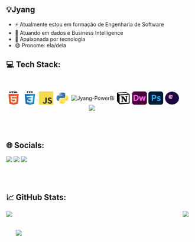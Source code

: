 <h2>💡Jyang</h2>

- ⚡ Atualmente estou em formação de Engenharia de Software 
- 🔭 Atuando em dados e Business Intelligence
- 🚀 Apaixonada por tecnologia
- 😄 Pronome: ela/dela

<h2>💻 Tech Stack:</h2>
<div style="display: inline_block"><br><br>
<img align="center" alt="Jyang-HTML" height="37" width="40" src="https://github.com/devicons/devicon/blob/master/icons/html5/html5-original-wordmark.svg">
<img align="center" alt="Jyang-CSS" height="37" width="40" src="https://github.com/devicons/devicon/blob/master/icons/css3/css3-original-wordmark.svg">
<img align="center" alt="Jyang-Js" height="37" width="40" src="https://github.com/devicons/devicon/blob/master/icons/javascript/javascript-original.svg">
<img align="center" alt="Jyang-Python" height="37" width="40" src="https://github.com/devicons/devicon/blob/master/icons/python/python-original.svg">
<img align="center" alt="Jyang-PowerBi" height="37" width="40" src="https://github.com/microsoft/PowerBI-Icons/blob/main/SVG/Power-BI.svg">
<img align="center" alt="Jyang-Notion" height="37" width="40" src="https://github.com/devicons/devicon/blob/master/icons/notion/notion-original.svg"> 
<img align="center" alt="Jyang-DW" height="37" width="40" src="https://github.com/devicons/devicon/blob/master/icons/dreamweaver/dreamweaver-original.svg">  
<img align="center" alt="Jyang-PS" height="37" width="40" src="https://github.com/devicons/devicon/blob/master/icons/photoshop/photoshop-original.svg">
<img align="center" alt="Jyang-AE" height="37" width="40" src="https://github.com/devicons/devicon/blob/master/icons/aftereffects/aftereffects-original.svg">
<img align="right" src="https://media3.giphy.com/media/v1.Y2lkPTc5MGI3NjExMWZmN2ZwbWRocXhuNHNrNG9kYjg1Z2xrM2dlMzNjOTZ3cm42NHJvbyZlcD12MV9pbnRlcm5hbF9naWZfYnlfaWQmY3Q9Zw/FjGEQSybauJqM/giphy.gif" width="280">
  </div>
  <br><br><br><br>
  
  <h2>🌐 Socials:</h2>
<div>
<a href="" target="_blank"><img src= "https://img.shields.io/badge/Gmail-D14836?style=for-the-badge&logo=gmail&logoColor=white" target=_blank"></a> 
<a href="" target="_blank"><img src= "https://img.shields.io/badge/Twitch-9146FF?style=for-the-badge&logo=twitch&logoColor=white" target=_blank"></a> 
<a href="" target="_blank"><img src= "https://img.shields.io/badge/Xbox-107C10?style=for-the-badge&logo=xbox&logoColor=white" target=_blank"></a> 
</div>
  
<br><br>
<h2>📈 GitHub Stats:</h2>
<div>
<a href="https://github.com/jyang-devcode">
<img align= "left" height="160em" style="padding-right: 10px;" src="https://github-readme-stats.vercel.app/api?username=jyang-devcode&show_icons=true&theme=tokyonight&include_all_commits=true&count_private=true&locale=pt-br"/>
<img align= "right" height="160em" style="padding-right: 10px;" src="https://nirzak-streak-stats.vercel.app/?user=jyang-devcode&theme=tokyonight&hide_border=true)<br"/>
<br><br><br>
<img align= "left" height="115em" style="padding-right: 10px;" src="https://github-readme-stats.vercel.app/api/top-langs/?username=jyang-devcode&show_icons=true&theme=tokyonight&layout=compact&custom_title=Tecnologias&langs_count=3"/>
</div>



